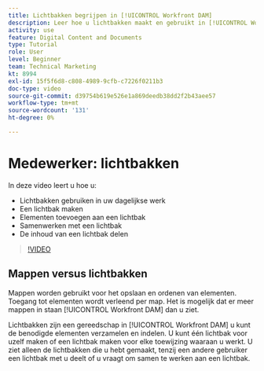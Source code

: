 ```yaml
---
title: Lichtbakken begrijpen in [!UICONTROL Workfront DAM]
description: Leer hoe u lichtbakken maakt en gebruikt in [!UICONTROL Workfront DAM].
activity: use
feature: Digital Content and Documents
type: Tutorial
role: User
level: Beginner
team: Technical Marketing
kt: 8994
exl-id: 15f5f6d8-c808-4989-9cfb-c7226f0211b3
doc-type: video
source-git-commit: d39754b619e526e1a869deedb38dd2f2b43aee57
workflow-type: tm+mt
source-wordcount: '131'
ht-degree: 0%

---
```


# Medewerker: lichtbakken

In deze video leert u hoe u:

* Lichtbakken gebruiken in uw dagelijkse werk
* Een lichtbak maken
* Elementen toevoegen aan een lichtbak
* Samenwerken met een lichtbak
* De inhoud van een lichtbak delen

>[!VIDEO](https://video.tv.adobe.com/v/335254/?quality=12)

## Mappen versus lichtbakken

Mappen worden gebruikt voor het opslaan en ordenen van elementen. Toegang tot elementen wordt verleend per map. Het is mogelijk dat er meer mappen in staan [!UICONTROL Workfront DAM] dan u ziet.

Lichtbakken zijn een gereedschap in [!UICONTROL Workfront DAM] u kunt de benodigde elementen verzamelen en indelen. U kunt één lichtbak voor uzelf maken of een lichtbak maken voor elke toewijzing waaraan u werkt. U ziet alleen de lichtbakken die u hebt gemaakt, tenzij een andere gebruiker een lichtbak met u deelt of u vraagt om samen te werken aan een lichtbak.
